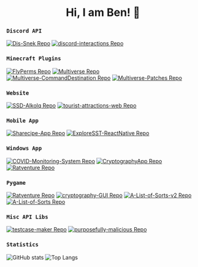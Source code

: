 <h1 align="center">Hi, I am Ben! 👋</h1>

### `Discord API`
[![Dis-Snek Repo](https://github-readme-stats.vercel.app/api/pin/?username=Discord-Snake-Pit&repo=Dis-Snek&theme=dark&border_color=565656)](https://github.com/Discord-Snake-Pit/Dis-Snek)
[![discord-interactions Repo](https://github-readme-stats.vercel.app/api/pin/?username=goverfl0w&repo=discord-interactions&theme=dark&border_color=565656)](https://github.com/goverfl0w/discord-interactions)

### `Minecraft Plugins`
[![FlyPerms Repo](https://github-readme-stats.vercel.app/api/pin/?username=benwoo1110&repo=FlyPerms&theme=dark&border_color=565656)](https://github.com/benwoo1110/FlyPerms)
[![Multiverse Repo](https://github-readme-stats.vercel.app/api/pin/?username=Multiverse&repo=Multiverse-Core&theme=dark&border_color=565656)](https://github.com/Multiverse)
[![Multiverse-CommandDestination Repo](https://github-readme-stats.vercel.app/api/pin/?username=benwoo1110&repo=Multiverse-CommandDestination&theme=dark&border_color=565656)](https://github.com/benwoo1110/Multiverse-CommandDestination)
[![Multiverse-Patches Repo](https://github-readme-stats.vercel.app/api/pin/?username=benwoo1110&repo=Multiverse-Patches&theme=dark&border_color=565656)](https://github.com/benwoo1110/Multiverse-Patches)

### `Website`
[![SSD-Alkolq Repo](https://github-readme-stats.vercel.app/api/pin/?username=benwoo1110&repo=SSD-Alkolq&theme=dark&border_color=565656)](https://github.com/benwoo1110/SSD-Alkolq)
[![tourist-attractions-web Repo](https://github-readme-stats.vercel.app/api/pin/?username=benwoo1110&repo=tourist-attractions-website&theme=dark&border_color=565656)](https://github.com/benwoo1110/tourist-attractions-web)

### `Mobile App`
[![Sharecipe-App Repo](https://github-readme-stats.vercel.app/api/pin/?username=benwoo1110&repo=Sharecipe-App&theme=dark&border_color=565656)](https://github.com/benwoo1110/Sharecipe-App)
[![ExploreSST-ReactNative Repo](https://github-readme-stats.vercel.app/api/pin/?username=benwoo1110&repo=ExploreSST-ReactNative&theme=dark&border_color=565656)](https://github.com/benwoo1110/ExploreSST-ReactNative)

### `Windows App`
[![COVID-Monitoring-System Repo](https://github-readme-stats.vercel.app/api/pin/?username=benwoo1110&repo=COVID-Monitoring-System&theme=dark&border_color=565656)](https://github.com/benwoo1110/COVID-Monitoring-System)
[![CryptographyApp Repo](https://github-readme-stats.vercel.app/api/pin/?username=benwoo1110&repo=CryptographyApp&theme=dark&border_color=565656)](https://github.com/benwoo1110/CryptographyApp)
[![Ratventure Repo](https://github-readme-stats.vercel.app/api/pin/?username=benwoo1110&repo=CalculatorApp&theme=dark&border_color=565656)](https://github.com/benwoo1110/CalculatorApp)

### `Pygame`
[![Ratventure Repo](https://github-readme-stats.vercel.app/api/pin/?username=benwoo1110&repo=Ratventure&theme=dark&border_color=565656)](https://github.com/benwoo1110/Ratventure)
[![cryptography-GUI Repo](https://github-readme-stats.vercel.app/api/pin/?username=benwoo1110&repo=cryptography-GUI&theme=dark&border_color=565656)](https://github.com/benwoo1110/cryptography-GUI)
[![A-List-of-Sorts-v2 Repo](https://github-readme-stats.vercel.app/api/pin/?username=benwoo1110&repo=A-List-of-Sorts-v2&theme=dark&border_color=565656)](https://github.com/benwoo1110/A-List-of-Sorts-v2)
[![A-List-of-Sorts Repo](https://github-readme-stats.vercel.app/api/pin/?username=benwoo1110&repo=A-List-of-Sorts&theme=dark&border_color=565656)](https://github.com/benwoo1110/A-List-of-Sorts)

### `Misc API Libs`
[![testcase-maker Repo](https://github-readme-stats.vercel.app/api/pin/?username=benwoo1110&repo=testcase-maker&theme=dark&border_color=565656)](https://github.com/benwoo1110/testcase-maker)
[![purposefully-malicious Repo](https://github-readme-stats.vercel.app/api/pin/?username=benwoo1110&repo=purposefully-malicious&theme=dark&border_color=565656)](https://github.com/benwoo1110/purposefully-malicious)

### `Statistics`
![GitHub stats](https://github-readme-stats.vercel.app/api?username=benwoo1110&show_icons=true&theme=dark&icon_color=FF0000&border_color=565656)
![Top Langs](https://github-readme-stats.vercel.app/api/top-langs/?username=benwoo1110&layout=compact&theme=dark&border_color=565656)
